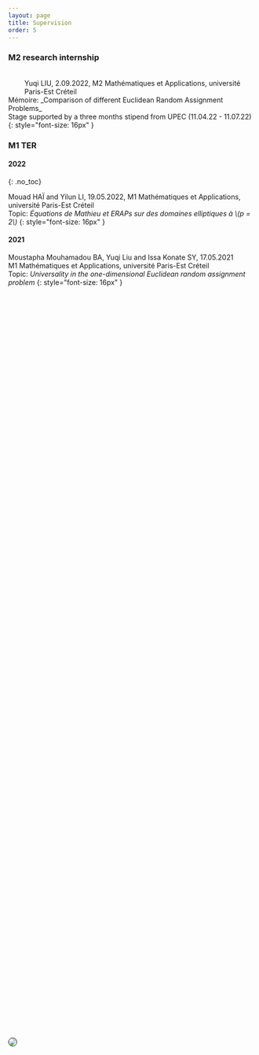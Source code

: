 ```yaml
---
layout: page
title: Supervision
order: 5
---
```



### M2 research internship

<!--
#### 2022
{: .no_toc}
-->

  <br/>

<img style="max-height:80px; position: relative; float:left; top: 50%; border:solid 0.05em;transform: translateY(-2%); margin-right:15px !important; border-radius: 50%;" src="../assets/Liu.jpeg">
Yuqi LIU, 2.09.2022, M2 Mathématiques et Applications, université Paris-Est Créteil <br/>
  Mémoire: _Comparison of different Euclidean Random Assignment Problems_<br/>
  Stage supported by a three months stipend from UPEC (11.04.22 - 11.07.22)
  {: style="font-size: 16px" }

  <br/>


### M1 TER

#### 2022
{: .no_toc}

Mouad HAÏ and Yilun LI, 19.05.2022, M1 Mathématiques et Applications, université Paris-Est Créteil <br/>
  Topic: _Équations de Mathieu et ERAPs sur des domaines elliptiques à \\(p = 2\\)_
  {: style="font-size: 16px" }


#### 2021

Moustapha Mouhamadou BA, Yuqi Liu and Issa Konate SY, 17.05.2021 <br/>  M1 Mathématiques et Applications, université Paris-Est Créteil <br/>
  Topic: _Universality in the one-dimensional Euclidean random assignment problem_
  {: style="font-size: 16px" }
